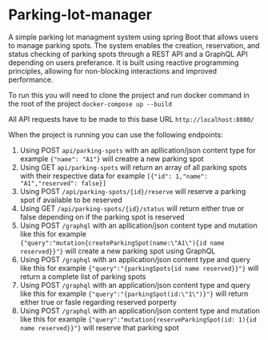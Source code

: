 # Parking-lot-manager

A simple parking lot managment system using spring Boot that allows users to manage parking spots. The system enables the creation, reservation, and status checking of parking spots through a REST API and a GraphQL API depending on users preferance. It is built using reactive programming principles, allowing for non-blocking interactions and improved performance.

To run this you will need to clone the project and run docker command in the root of the project `docker-compose up --build`

All API requests have to be made to this base URL `http://localhost:8080/`

When the project is running you can use the following endpoints:
1. Using POST `api/parking-spots` with an apllication/json content type for example  `{"name": "A1"}` will creatre a new parking spot
2. Using GET `api/parking-spots` will return an array of all parking spots with their respective data for example `[{"id": 1,"name": "A1","reserved": false}]`
3. Using POST `/api/parking-spots/{id}/reserve` will reserve a parking spot if available to be reserved
4. Using GET `/api/parking-spots/{id}/status` will return either true or false depending on if the parking spot is reserved
5. Using POST `/graphql` with an apllication/json content type and mutation like this for example `{"query":"mutation{createParkingSpot(name:\"A1\"){id name reserved}}"}` will create a new parking spot using GraphQL
6. Using POST `/graphql` with an application/json content type and query like this for example `{"query":"{parkingSpots{id name reserved}}"}` will return a complete list of parking spots
7. Using POST `/graphql` with an application/json content type and query like this for example `{"query":"{parkingSpot(id:\"1\")}"}` will return either true or fasle regarding reserved porperty
8. Using POST `/graphql` with an application/json content type and mutation like this for example `{"query":"mutation{reserveParkingSpot(id: 1){id name reserved}}"}` will reserve that parking spot
   

   
